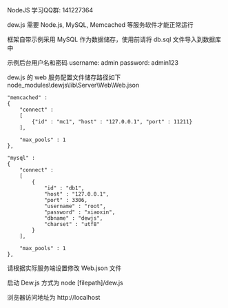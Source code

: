 NodeJS 学习QQ群: 141227364

dew.js 需要 Node.js, MySQL, Memcached 等服务软件才能正常运行

框架自带示例采用 MySQL 作为数据储存，使用前请将 db.sql 文件导入到数据库中

示例后台用户名和密码
username: admin
password: admin123


dew.js 的 web 服务配置文件储存路径如下
node_modules\dewjs\lib\Server\Web\Web.json

    "memcached" : 
    {
        "connect" : 
        [
            {"id" : "mc1", "host" : "127.0.0.1", "port" : 11211}
        ], 
        
        "max_pools" : 1
    }, 

    "mysql" : 
    {
        "connect" : 
        [
            {
                "id" : "db1", 
                "host" : "127.0.0.1", 
                "port" : 3306, 
                "username" : "root", 
                "password" : "xiaoxin", 
                "dbname" : "dewjs", 
                "charset" : "utf8"
            }
        ], 
        
        "max_pools" : 1
    }, 

请根据实际服务端设置修改 Web.json 文件


启动 Dew.js 方式为 node [filepath]/dew.js

浏览器访问地址为 http://localhost